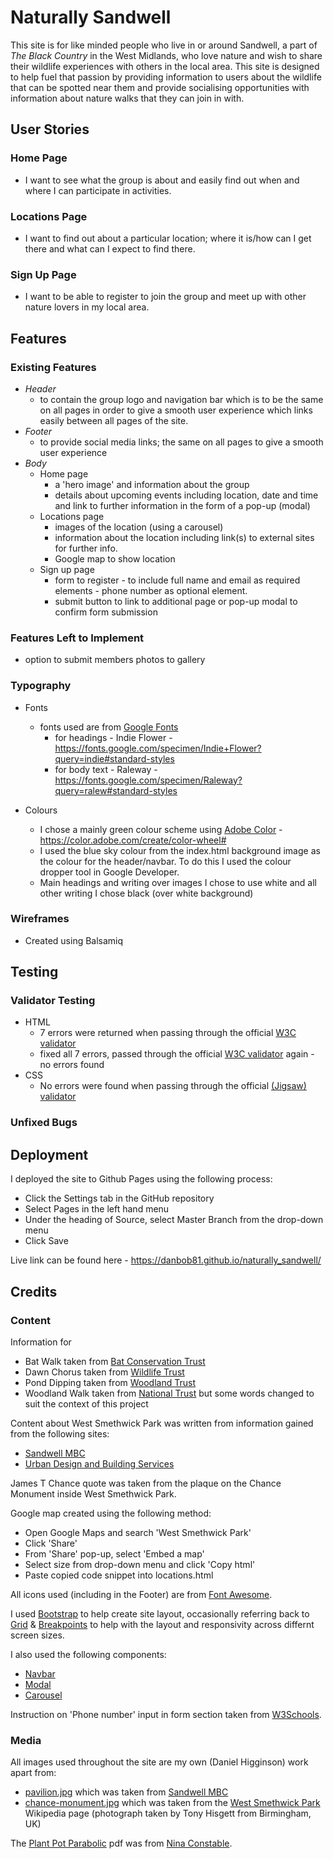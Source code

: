 # **Naturally Sandwell**

This site is for like minded people who live in or around Sandwell, a part of *The Black Country* in the West Midlands, who love nature and wish to share their wildlife experiences with others in the local area. This site is designed to help fuel that passion by providing information to users about the wildlife that can be spotted near them and provide socialising opportunities with information about nature walks that they can join in with.

## **User Stories**

### **Home Page**
* I want to see what the group is about and easily find out when and where I can participate in activities.

### **Locations Page**
* I want to find out about a particular location; where it is/how can I get there and what can I expect to find there.

### **Sign Up Page**
* I want to be able to register to join the group and meet up with other nature lovers in my local area.

## **Features**

### **Existing Features**

* *Header*
    * to contain the group logo and navigation bar which is to be the same on all pages in order to give a smooth user experience which links easily between all pages of the site.
* *Footer*
    * to provide social media links; the same on all pages to give a smooth user experience
* *Body*
    * Home page
        * a 'hero image' and information about the group
        * details about upcoming events including location, date and time and link to further information in the form of a pop-up (modal)
    * Locations page
        * images of the location (using a carousel)
        * information about the location including link(s) to external sites for further info. 
        * Google map to show location
    * Sign up page
        * form to register - to include full name and email as required elements - phone number as optional element.
        * submit button to link to additional page or pop-up modal to confirm form submission

### **Features Left to Implement**
* option to submit members photos to gallery

### **Typography**
* Fonts
    * fonts used are from [Google Fonts](https://fonts.google.com/)
        * for headings - Indie Flower - https://fonts.google.com/specimen/Indie+Flower?query=indie#standard-styles
        * for body text - Raleway - https://fonts.google.com/specimen/Raleway?query=ralew#standard-styles

* Colours
    * I chose a mainly green colour scheme using [Adobe Color](https://color.adobe.com/create/color-wheel) - https://color.adobe.com/create/color-wheel#
    * I used the blue sky colour from the index.html background image as the colour for the header/navbar. To do this I used the colour dropper tool in Google Developer.
    * Main headings and writing over images I chose to use white and all other writing I chose black (over white background)
### **Wireframes**

* Created using Balsamiq 


## **Testing**

### **Validator Testing**

* HTML
    * 7 errors were returned when passing through the official [W3C validator]()
    * fixed all 7 errors, passed through the official [W3C validator]() again - no errors found
* CSS
    * No errors were found when passing through the official [(Jigsaw) validator](http://jigsaw.w3.org/css-validator/validator$link)

### **Unfixed Bugs**

## **Deployment**

I deployed the site to Github Pages using the following process:
* Click the Settings tab in the GitHub repository
* Select Pages in the left hand menu
* Under the heading of Source, select Master Branch from the drop-down menu
* Click Save

Live link can be found here - https://danbob81.github.io/naturally_sandwell/


## **Credits**

### **Content**

Information for 
* Bat Walk taken from [Bat Conservation Trust](https://www.bats.org.uk/resources/education-outreach-resources/bat-walks)
* Dawn Chorus taken from [Wildlife Trust](https://www.wildlifetrusts.org/dawn-chorus-day)
* Pond Dipping taken from [Woodland Trust](https://www.woodlandtrust.org.uk/blog/2019/08/how-to-pond-dip/?gclid=CjwKCAjwieuGBhAsEiwA1Ly_nRPgSnndYZpFEUdV7P2mAZ0IsRknQVebnS8_GyCNMKAO5xjS2cE_HRoCrR4QAvD_BwE&gclsrc=aw.ds)
* Woodland Walk taken from [National Trust](https://www.nationaltrust.org.uk/lists/woodland-walks) but some words changed to suit the context of this project

Content about West Smethwick Park was written from information gained from the following sites:
* [Sandwell MBC](https://www.sandwell.gov.uk/info/200248/parks_and_green_spaces/4033/west_smethwick_park)
* [Urban Design and Building Services](https://www.udbs.co.uk/projects/west-smethwick-park.html)

James T Chance quote was taken from the plaque on the Chance Monument inside West Smethwick Park.

Google map created using the following method:
* Open Google Maps and search 'West Smethwick Park'
* Click 'Share'
* From 'Share' pop-up, select 'Embed a map'
* Select size from drop-down menu and click 'Copy html'
* Paste copied code snippet into locations.html

All icons used (including in the Footer) are from [Font Awesome](https://fontawesome.com/).

I used [Bootstrap](https://getbootstrap.com/docs/5.0/getting-started/introduction/) to help create site layout, occasionally referring back to [Grid](https://getbootstrap.com/docs/5.0/layout/grid/) & [Breakpoints](https://getbootstrap.com/docs/5.0/layout/breakpoints/) to help with the layout and responsivity across differnt screen sizes.

I also used the following components:
* [Navbar](https://getbootstrap.com/docs/5.0/components/navbar/)
* [Modal](https://getbootstrap.com/docs/5.0/components/modal/)
* [Carousel](https://getbootstrap.com/docs/5.0/components/carousel/)

Instruction on 'Phone number' input in form section taken from [W3Schools](https://www.w3schools.com/tags/att_input_type_tel.asp).




### **Media**

All images used throughout the site are my own (Daniel Higginson) work apart from:
* [pavilion.jpg](assetts/images/pavilion.jpg) which was taken from [Sandwell MBC](https://www.sandwell.gov.uk/info/200248/parks_and_green_spaces/4033/west_smethwick_park)
* [chance-monument.jpg](assetts/images/chance-monument.jpg) which was taken from the [West Smethwick Park](https://en.wikipedia.org/wiki/West_Smethwick_Park#/media/File:Chance_Monument_West_Smethwick_park_(4565999608).jpg) Wikipedia page (photograph taken by Tony Hisgett from Birmingham, UK)

The [Plant Pot Parabolic](assetts/parabolic/plantpotparabolic.pdf) pdf was from [Nina Constable](https://www.ninaconstable.co.uk/plantpotparabolic).






